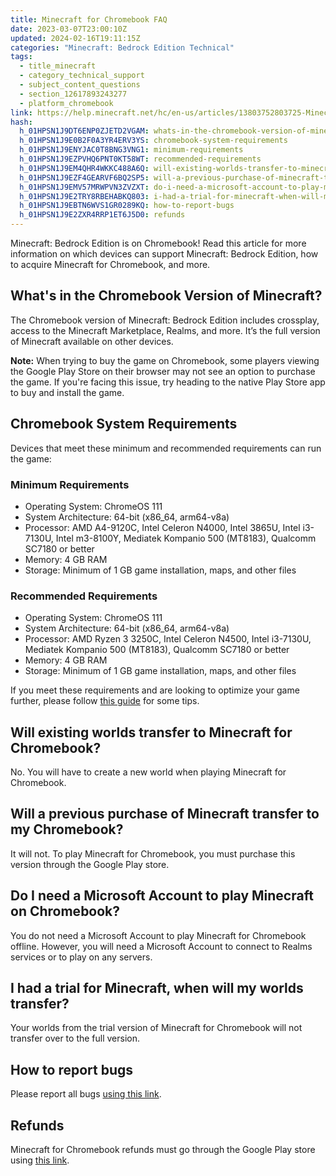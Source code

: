 ```yaml
---
title: Minecraft for Chromebook FAQ
date: 2023-03-07T23:00:10Z
updated: 2024-02-16T19:11:15Z
categories: "Minecraft: Bedrock Edition Technical"
tags:
  - title_minecraft
  - category_technical_support
  - subject_content_questions
  - section_12617893243277
  - platform_chromebook
link: https://help.minecraft.net/hc/en-us/articles/13803752803725-Minecraft-for-Chromebook-FAQ
hash:
  h_01HPSN1J9DT6ENP0ZJETD2VGAM: whats-in-the-chromebook-version-of-minecraft
  h_01HPSN1J9E0B2F0A3YR4ERV3YS: chromebook-system-requirements
  h_01HPSN1J9ENYJAC0T8BNG3VNG1: minimum-requirements
  h_01HPSN1J9EZPVHQ6PNT0KT58WT: recommended-requirements
  h_01HPSN1J9EM4QHR4WKKC488A6Q: will-existing-worlds-transfer-to-minecraft-for-chromebook
  h_01HPSN1J9EZF4GEARVF6BQ2SP5: will-a-previous-purchase-of-minecraft-transfer-to-my-chromebook
  h_01HPSN1J9EMV57MRWPVN3ZVZXT: do-i-need-a-microsoft-account-to-play-minecraft-on-chromebook
  h_01HPSN1J9E2TRY8RBEHABKQ803: i-had-a-trial-for-minecraft-when-will-my-worlds-transfer
  h_01HPSN1J9EBTN6WVS1GR0289KQ: how-to-report-bugs
  h_01HPSN1J9E2ZXR4RRP1ET6J5D0: refunds
---
```


Minecraft: Bedrock Edition is on Chromebook! Read this article for more information on which devices can support Minecraft: Bedrock Edition, how to acquire Minecraft for Chromebook, and more.

## What's in the Chromebook Version of Minecraft?

The Chromebook version of Minecraft: Bedrock Edition includes crossplay, access to the Minecraft Marketplace, Realms, and more. It’s the full version of Minecraft available on other devices.

**Note:** When trying to buy the game on Chromebook, some players viewing the Google Play Store on their browser may not see an option to purchase the game. If you're facing this issue, try heading to the native Play Store app to buy and install the game.

## Chromebook System Requirements

Devices that meet these minimum and recommended requirements can run the game:

### Minimum Requirements

- Operating System: ChromeOS 111
- System Architecture: 64-bit (x86_64, arm64-v8a)
- Processor: AMD A4-9120C, Intel Celeron N4000, Intel 3865U, Intel i3-7130U, Intel m3-8100Y, Mediatek Kompanio 500 (MT8183), Qualcomm SC7180 or better
- Memory: 4 GB RAM
- Storage: Minimum of 1 GB game installation, maps, and other files 

### Recommended Requirements

- Operating System: ChromeOS 111
- System Architecture: 64-bit (x86_64, arm64-v8a)
- Processor: AMD Ryzen 3 3250C, Intel Celeron N4500, Intel i3-7130U, Mediatek Kompanio 500 (MT8183), Qualcomm SC7180 or better
- Memory: 4 GB RAM
- Storage: Minimum of 1 GB game installation, maps, and other files

If you meet these requirements and are looking to optimize your game further, please follow [this guide](./Optimizing-Performance-in-Minecraft-Bedrock-Edition.md) for some tips.

## Will existing worlds transfer to Minecraft for Chromebook?

No. You will have to create a new world when playing Minecraft for Chromebook.

## Will a previous purchase of Minecraft transfer to my Chromebook?

It will not. To play Minecraft for Chromebook, you must purchase this version through the Google Play store.

## Do I need a Microsoft Account to play Minecraft on Chromebook?

You do not need a Microsoft Account to play Minecraft for Chromebook offline. However, you will need a Microsoft Account to connect to Realms services or to play on any servers.

## I had a trial for Minecraft, when will my worlds transfer?

Your worlds from the trial version of Minecraft for Chromebook will not transfer over to the full version.

## How to report bugs

Please report all bugs [using this link](https://www.minecraft.net/en-us/bugs).

## Refunds

Minecraft for Chromebook refunds must go through the Google Play store using [this link](https://support.google.com/googleplay/answer/2479637?hl=en).
